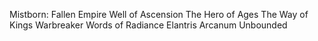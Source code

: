 Mistborn: Fallen Empire
Well of Ascension
The Hero of Ages
The Way of Kings
Warbreaker
Words of Radiance
Elantris
Arcanum Unbounded